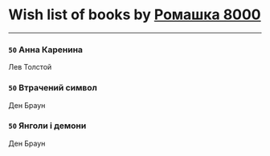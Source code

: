 # Wish list of books by [Ромашка 8000](https://www.facebook.com/app_scoped_user_id/1367562056650260/)
---

### `50` Анна Каренина
Лев Толстой

### `50` Втрачений символ
Ден Браун

### `50` Янголи і демони
Ден Браун

